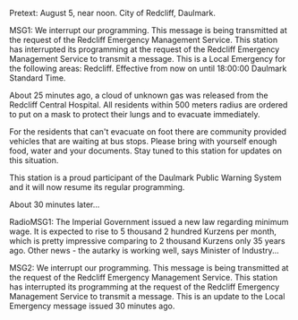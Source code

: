 

Pretext: August 5, near noon. City of Redcliff, Daulmark.

MSG1: We interrupt our programming. This message is being transmitted at the request of the Redcliff Emergency Management Service. 
This station has interrupted its programming at the request of the Redcliff Emergency Management Service to transmit a message. 
This is a Local Emergency for the following areas: Redcliff. Effective from now on until 18:00:00 Daulmark Standard Time.

About 25 minutes ago, a cloud of unknown gas was released from the Redcliff Central Hospital. All residents within 500 meters radius are ordered to put on a mask to protect their lungs and to evacuate immediately. 

For the residents that can't evacuate on foot there are community provided vehicles that are waiting at bus stops. Please bring with yourself enough food, water and your documents. Stay tuned to this station for updates on this situation.

This station is a proud participant of the Daulmark Public Warning System and it will now resume its regular programming.

About 30 minutes later...

RadioMSG1: The Imperial Government issued a new law regarding minimum wage. It is expected to rise to 5 thousand 2 hundred Kurzens per month, which is pretty impressive comparing to 2 thousand Kurzens only 35 years ago. Other news - the autarky is working well, says Minister of Industry...

MSG2: We interrupt our programming. This message is being transmitted at the request of the Redcliff Emergency Management Service.
This station has interrupted its programming at the request of the Redcliff Emergency Management Service to transmit a message.
This is an update to the Local Emergency message issued 30 minutes ago. 
